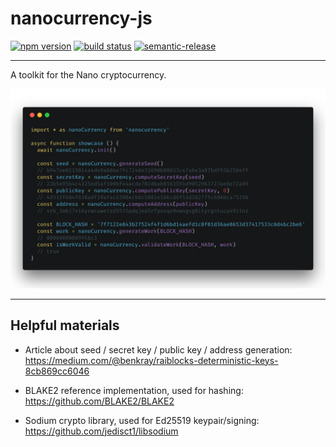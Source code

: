 # nanocurrency-js

[![npm version](https://img.shields.io/npm/v/nanocurrency.svg)](https://www.npmjs.com/package/nanocurrency)
[![build status](https://travis-ci.org/marvinroger/nanocurrency-js.svg?branch=master)](https://travis-ci.org/marvinroger/nanocurrency-js)
[![semantic-release](https://img.shields.io/badge/%20%20%F0%9F%93%A6%F0%9F%9A%80-semantic--release-e10079.svg)](https://github.com/semantic-release/semantic-release)

---

A toolkit for the Nano cryptocurrency.

![Code showcase](showcase.png)

---

## Helpful materials

* Article about seed / secret key / public key / address generation: https://medium.com/@benkray/raiblocks-deterministic-keys-8cb869cc6046

* BLAKE2 reference implementation, used for hashing: https://github.com/BLAKE2/BLAKE2

* Sodium crypto library, used for Ed25519 keypair/signing: https://github.com/jedisct1/libsodium
